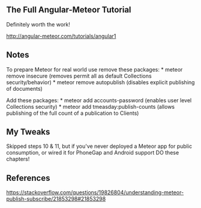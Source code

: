 ## The Full Angular-Meteor Tutorial

Definitely worth the work!

http://angular-meteor.com/tutorials/angular1

Notes
-----

To prepare Meteor for real world use remove these packages:
	* meteor remove insecure (removes permit all as default Collections security/behavior)
	* meteor remove autopublish (disables explicit publishing of documents)

Add these packages:
	* meteor add accounts-password (enables user level Collections security)
	* meteor add tmeasday:publish-counts (allows publishing of the full count of a publication to Clients)

My Tweaks
---------

Skipped steps 10 & 11, but if you've never deployed a Meteor app for public consumption, or wired it for PhoneGap and Android support DO these chapters!

References
----------

https://stackoverflow.com/questions/19826804/understanding-meteor-publish-subscribe/21853298#21853298